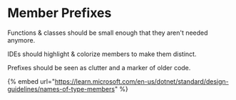 # Member Prefixes

Functions & classes should be small enough that they aren't needed anymore.

IDEs should highlight & colorize members to make them distinct.

Prefixes should be seen as clutter and a marker of older code.

{% embed url="https://learn.microsoft.com/en-us/dotnet/standard/design-guidelines/names-of-type-members" %}

